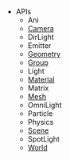* APIs
    * Ani
    * [Camera](Camera)
    * DirLight
    * Emitter
    * [Geometry](Geometry)
    * [Group](Group)
    * Light
    * [Material](Material)
    * Matrix
    * [Mesh](Mesh)
    * OmniLight
    * Particle
    * Physics
    * [Scene](Scene)
    * SpotLight
    * [World](World)
